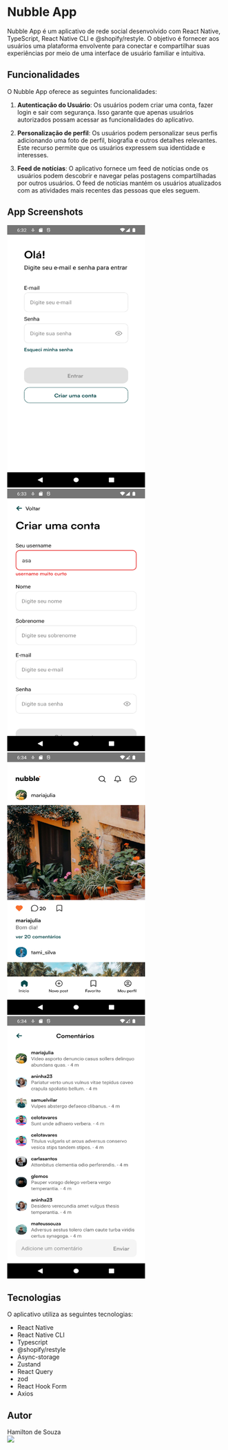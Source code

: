 # Nubble App

Nubble App é um aplicativo de rede social desenvolvido com React Native, TypeScript, React Native CLI e @shopify/restyle. O objetivo é fornecer aos usuários uma plataforma envolvente para conectar e compartilhar suas experiências por meio de uma interface de usuário familiar e intuitiva.

## Funcionalidades

O Nubble App oferece as seguintes funcionalidades:

1. **Autenticação do Usuário**: Os usuários podem criar uma conta, fazer login e sair com segurança. Isso garante que apenas usuários autorizados possam acessar as funcionalidades do aplicativo.

2. **Personalização de perfil**: Os usuários podem personalizar seus perfis adicionando uma foto de perfil, biografia e outros detalhes relevantes. Este recurso permite que os usuários expressem sua identidade e interesses.

3. **Feed de notícias**: O aplicativo fornece um feed de notícias onde os usuários podem descobrir e navegar pelas postagens compartilhadas por outros usuários. O feed de notícias mantém os usuários atualizados com as atividades mais recentes das pessoas que eles seguem.

## App Screenshots

<img src="./src/screenShots/screenshotLoginScreen.png" width="320px" height="608px">
<img src="./src/screenShots/screenshotSignInScreen.png" width="320px" height="608px">
<img src="./src/screenShots/screenshotHomeScreen.png" width="320px" height="608px">
<img src="./src/screenShots/screenshotPostCommentScreen.png" width="320px" height="608px">

## Tecnologias

O aplicativo utiliza as seguintes tecnologias:

- React Native
- React Native CLI
- Typescript
- @shopify/restyle
- Async-storage
- Zustand
- React Query
- zod
- React Hook Form
- Axios

## Autor

Hamilton de Souza
<br>
<a href="https://www.linkedin.com/in/hamilton-de-souza/" target="_blank"><img src="https://img.shields.io/badge/Linkedin-blue?style=for-the-badge&logo=Linkedin"></a>
